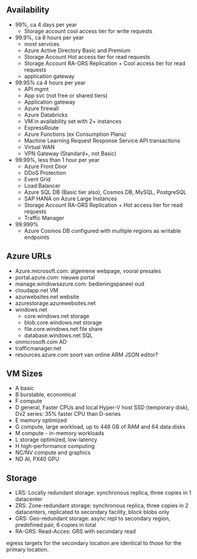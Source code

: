## Availability
- 99%, ca 4 days per year
  - Storage account cool access tier for write requests
- 99.9%, ca 8 hours per year
  - most services
  - Azure Active Directory Basic and Premium
  - Storage Account Hot access tier for read requests
  - Storage Account RA-GRS Replication + Cool access tier for read requests
  - application gateway
- 99.95% ca 4 hours per year
  - API mgmt
  - App svc (not free or shared tiers)
  - Application gateway
  - Azure firewall
  - Azure Databricks
  - VM in availability set with 2+ instances
  - ExpressRoute
  - Azure Functions (ex Consumption Plans)
  - Machine Learning Request Response Service API transactions
  - Virtual WAN
  - VPN Gateway (Standard+, not Basic)
- 99.99%, less than 1 hour per year
  - Azure Front Door
  - DDoS Protection
  - Event Grid
  - Load Balancer
  - Azure SQL DB (Basic tier also), Cosmos DB, MySQL, PostgreSQL
  - SAP HANA on Azure Large Instances
  - Storage Account RA-GRS Replication + Hot access tier for read requests
  - Traffic Manager
- 99.999%
  - Azure Cosmos DB configured with multiple regions as writable endpoints


## Azure URLs
- Azure.microsoft.com: algemene webpage, vooral presales
- portal.azure.com: nieuwe portal
- manage.windowsazure.com: bedieningspaneel oud
- cloudapp.net   VM
- azurwebsites.net   website
- azurestorage.azurewebsites.net
- windows.net
  - core.windows.net         storage
  - blob.core.windows.net    storage
  - file.core.windows.net    file share
  - database.windows.net   SQL
- onmicrosoft.com   AD
- trafficmanager.net
- resources.azure.com
  soort van online ARM JSON editor?


## VM Sizes
- A basic
- B burstable, economical
- F compute
- D general, Faster CPUs and local Hyper-V host SSD (temporary disk), Dv2 series: 35% faster CPU than D-series
- E memory optimized
- G compute, large workload, up to 448 GB of RAM and 64 data disks
- M compute - in-memory workloads
- L storage optimized, low-latency
- H high-performance computing
- NC/NV compute and graphics
- ND AI, PX40 GPU


## Storage
- LRS: Locally redundant storage: synchronous replica, three copies in 1 datacenter
- ZRS: Zone-redundant storage: synchronous replica, three copies in 2 datacenters, replicated to secondary facility, block blobs only
- GRS: Geo-redundant storage: async repl to secondary region, predefined pair, 6 copies in total
- RA-GRS: Read-Acces: GRS with secondary read

egress targets for the secondary location are identical to those for the primary location.


